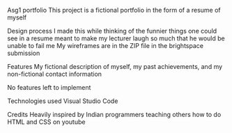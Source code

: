 Asg1 portfolio
This project is a fictional portfolio in the form of a resume of myself

Design process
I made this while thinking of the funnier things one could see in a resume meant to make my lecturer laugh so much that he would be unable to fail me
My wireframes are in the ZIP file in the brightspace submission

Features
My fictional description of myself, my past achievements, and my non-fictional contact information

No features left to implement

Technologies used
Visual Studio Code

Credits
Heavily inspired by Indian programmers teaching others how to do HTML and CSS on youtube